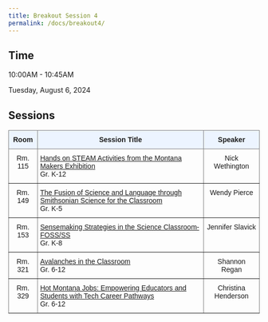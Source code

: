 ```yaml
---
title: Breakout Session 4
permalink: /docs/breakout4/
---
```


## Time

10:00AM - 10:45AM

Tuesday, August 6, 2024

## Sessions

<style type="text/css">
.tg  {border-collapse:collapse;border-spacing:0;}
.tg td{border-color:black;border-style:solid;border-width:1px;font-family:Arial, sans-serif;font-size:14px;
  overflow:hidden;padding:10px 5px;word-break:normal;}
.tg th{border-color:black;border-style:solid;border-width:1px;font-family:Arial, sans-serif;font-size:14px;
  font-weight:normal;overflow:hidden;padding:10px 5px;word-break:normal;}
.tg .tg-c3ow{border-color:inherit;text-align:center;vertical-align:top}
.tg .tg-5w3z{background-color:#ecf4ff;border-color:inherit;text-align:center;vertical-align:top}
.tg .tg-0pky{border-color:inherit;text-align:left;vertical-align:top}
</style>
<table class="tg">
<thead>
  <tr>
    <th class="tg-5w3z"><span style="font-weight:bold">Room</span></th>
    <th class="tg-5w3z"><span style="font-weight:bold">Session Title</span></th>
    <th class="tg-5w3z"><span style="font-weight:bold">Speaker</span></th>
  </tr>
</thead>
<tbody>
  <tr>
    <td class="tg-c3ow">Rm. 115</td>
    <td class="tg-0pky"><a href="https://stem-summer-institute.github.io/2024/docs/b4p1/">Hands on STEAM Activities from the Montana Makers Exhibition</a><br>Gr. K-12</td>
    <td class="tg-c3ow">Nick Wethington</td>
  </tr>
  <tr>
    <td class="tg-c3ow">Rm. 149</td>
    <td class="tg-0pky"><a href="https://stem-summer-institute.github.io/2024/docs/b4p2/">The Fusion of Science and Language through Smithsonian Science for the Classroom</a><br>Gr. K-5</td>
    <td class="tg-c3ow">Wendy Pierce</td>
  </tr>
    <tr>
    <td class="tg-c3ow">Rm. 153</td>
    <td class="tg-0pky"><a href="https://stem-summer-institute.github.io/2024/docs/b4p4/">Sensemaking Strategies in the Science Classroom-FOSS/SS</a><br>Gr. K-8</td>
    <td class="tg-c3ow">Jennifer Slavick</td>
  </tr>
  <tr>
    <td class="tg-c3ow">Rm. 321</td>
    <td class="tg-0pky"><a href="https://stem-summer-institute.github.io/2024/docs/b4p3/">Avalanches in the Classroom</a><br>Gr. 6-12</td>
    <td class="tg-c3ow">Shannon Regan</td>
  </tr>
   <tr>
    <td class="tg-c3ow">Rm. 329</td>
    <td class="tg-0pky"><a href="https://stem-summer-institute.github.io/2024/docs/b4p6/">Hot Montana Jobs: Empowering Educators and Students with Tech Career Pathways</a><br>Gr. 6-12</td>
    <td class="tg-c3ow">Christina Henderson</td>
  </tr>
</tbody>
</table>